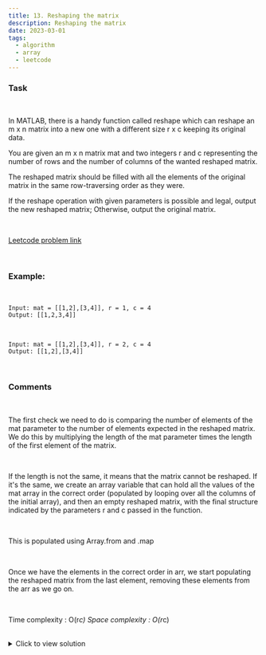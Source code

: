```yaml
---
title: 13. Reshaping the matrix
description: Reshaping the matrix
date: 2023-03-01
tags:
  - algorithm
  - array
  - leetcode
---
```


### Task

<br />

In MATLAB, there is a handy function called reshape which can reshape an m x n matrix into a new one with a different size r x c keeping its original data.

You are given an m x n matrix mat and two integers r and c representing the number of rows and the number of columns of the wanted reshaped matrix.

The reshaped matrix should be filled with all the elements of the original matrix in the same row-traversing order as they were.

If the reshape operation with given parameters is possible and legal, output the new reshaped matrix; Otherwise, output the original matrix.

<br />

[Leetcode problem link](https://leetcode.com/problems/reshape-the-matrix)

<br />

### Example:

<br />

```
Input: mat = [[1,2],[3,4]], r = 1, c = 4
Output: [[1,2,3,4]]
```

<br />

```
Input: mat = [[1,2],[3,4]], r = 2, c = 4
Output: [[1,2],[3,4]]
```

<br />

### Comments

<br />

The first check we need to do is comparing the number of elements of the mat parameter to the number of elements expected in the reshaped matrix. We do this by multiplying the length of the mat parameter times the length of the first element of the matrix.

<br />

If the length is not the same, it means that the matrix cannot be reshaped. If it's the same, we create an array variable that can hold all the values of the mat array in the correct order (populated by looping over all the columns of the initial array), and then an empty reshaped matrix, with the final structure indicated by the parameters r and c passed in the function.

<br />

This is populated using Array.from and .map

<br />

Once we have the elements in the correct order in arr, we start populating the reshaped matrix from the last element, removing these elements from the arr as we go on.

<br />

Time complexity : O(r*c)
Space complexity : O(r*c)

<br />

<details>
  <summary>Click to view solution</summary>

```js
var matrixReshape = function (mat, r, c) {
  //find out if they fit in the new matrix
  let currentRows = mat.length;
  let currentColumns = mat[0].length;
  let arr = [];
  let reshapedMatrix = new Array(r).fill(0).map((el) => new Array(c).fill(0));

  if (currentRows * currentColumns !== r * c) {
    return mat;
  }

  for (let i = 0; i < currentRows; i++) {
    for (let j = 0; j < currentColumns; j++) {
      arr.push(mat[i][j]);
    }
  }

  for (let i = r - 1; i >= 0; i--) {
    for (let j = c - 1; j >= 0; j--) {
      reshapedMatrix[i][j] = arr.pop();
    }
  }

  return reshapedMatrix;
};
```

</details>
